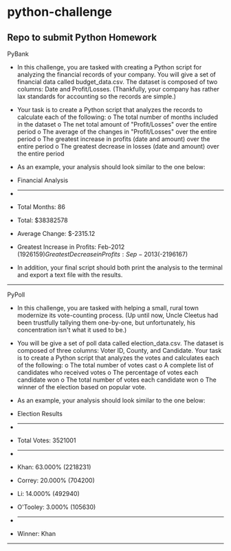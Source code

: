 # python-challenge
Repo to submit Python Homework
-----------------------------------

PyBank

* In this challenge, you are tasked with creating a Python script for analyzing the financial records of your company. You will give a set of financial data called budget_data.csv. The dataset is composed of two columns: Date and Profit/Losses. (Thankfully, your company has rather lax standards for accounting so the records are simple.)
* Your task is to create a Python script that analyzes the records to calculate each of the following:
o The total number of months included in the dataset
o The net total amount of "Profit/Losses" over the entire period
o The average of the changes in "Profit/Losses" over the entire period
o The greatest increase in profits (date and amount) over the entire period
o The greatest decrease in losses (date and amount) over the entire period

* As an example, your analysis should look similar to the one below:

* Financial Analysis
* ----------------------------
* Total Months: 86
* Total: $38382578
* Average  Change: $-2315.12
* Greatest Increase in Profits: Feb-2012 ($1926159)
Greatest Decrease in Profits: Sep-2013 ($-2196167)
* In addition, your final script should both print the analysis to the terminal and export a text file with the results.

----------------------------
PyPoll

* In this challenge, you are tasked with helping a small, rural town modernize its vote-counting process. (Up until now, Uncle Cleetus had been trustfully tallying them one-by-one, but unfortunately, his concentration isn't what it used to be.)
* You will be give a set of poll data called election_data.csv. The dataset is composed of three columns: Voter ID, County, and Candidate. Your task is to create a Python script that analyzes the votes and calculates each of the following:
o The total number of votes cast
o A complete list of candidates who received votes
o The percentage of votes each candidate won
o The total number of votes each candidate won
o The winner of the election based on popular vote.

* As an example, your analysis should look similar to the one below:

* Election Results
* -------------------------
* Total Votes: 3521001
* -------------------------
* Khan: 63.000% (2218231)
* Correy: 20.000% (704200)
* Li: 14.000% (492940)
* O'Tooley: 3.000% (105630)
* -------------------------
* Winner: Khan
-------------------------



